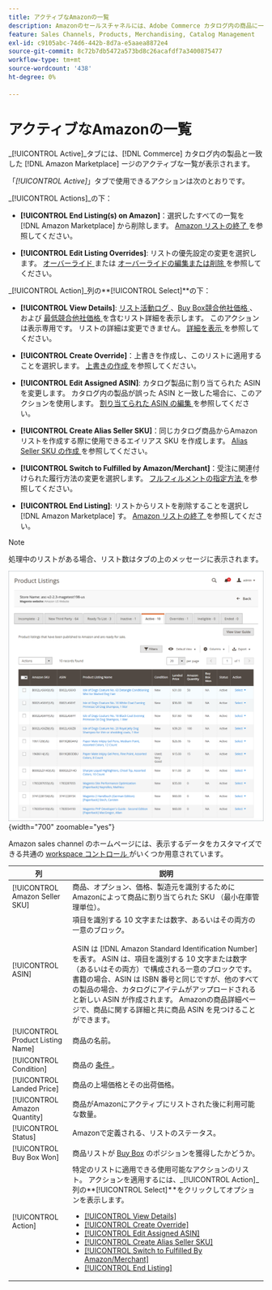 ```yaml
---
title: アクティブなAmazonの一覧
description: Amazonのセールスチャネルには、Adobe Commerce カタログ内の商品に一致したアクティブなAmazonのリストをモニタリングするための「アクティブ」タブが用意されています。
feature: Sales Channels, Products, Merchandising, Catalog Management
exl-id: c9105abc-74d6-442b-8d7a-e5aaea8872e4
source-git-commit: 8c72b7db5472a573bd8c26acafdf7a3400875477
workflow-type: tm+mt
source-wordcount: '438'
ht-degree: 0%

---
```


# アクティブなAmazonの一覧

_[!UICONTROL Active]_タブには、[!DNL Commerce] カタログ内の製品と一致した [!DNL Amazon Marketplace] ージのアクティブな一覧が表示されます。

「_[!UICONTROL Active]_」タブで使用できるアクションは次のとおりです。

_[!UICONTROL Actions]_の下：

- **[!UICONTROL End Listing(s) on Amazon]**：選択したすべての一覧を [!DNL Amazon Marketplace] から削除します。 [Amazon リストの終了 ](./end-listings-manually.md) を参照してください。

- **[!UICONTROL Edit Listing Overrides]**: リストの優先設定の変更を選択します。 [ オーバーライド ](./overrides.md) または [ オーバーライドの編集または削除 ](./creating-editing-overrides.md#edit-override-single-listing) を参照してください。

_[!UICONTROL Action]_列の&#x200B;**[!UICONTROL Select]**の下：

- **[!UICONTROL View Details]**: [ リスト活動ログ ](./product-listing-details.md#listing-activity-log)、[Buy Box競合他社価格 ](./product-listing-details.md#buy-box-competitor-pricing)、および [ 最低競合他社価格 ](./product-listing-details.md#lowest-competitor-pricing) を含むリスト詳細を表示します。 このアクションは表示専用です。 リストの詳細は変更できません。 [ 詳細を表示 ](./product-listing-details.md) を参照してください。

- **[!UICONTROL Create Override]**：上書きを作成し、このリストに適用することを選択します。 [ 上書きの作成 ](./creating-editing-overrides.md) を参照してください。

- **[!UICONTROL Edit Assigned ASIN]**: カタログ製品に割り当てられた ASIN を変更します。 カタログ内の製品が誤った ASIN と一致した場合に、このアクションを使用します。 [ 割り当てられた ASIN の編集 ](./edit-assigned-asin.md) を参照してください。

- **[!UICONTROL Create Alias Seller SKU]**：同じカタログ商品からAmazon リストを作成する際に使用できるエイリアス SKU を作成します。 [Alias Seller SKU の作成 ](./create-alias-seller-sku.md) を参照してください。

- **[!UICONTROL Switch to Fulfilled by Amazon/Merchant]**：受注に関連付けられた履行方法の変更を選択します。 [ フルフィルメントの指定方法 ](./fulfilled-by.md#configure-fulfilled-by-settings) を参照してください。

- **[!UICONTROL End Listing]**: リストからリストを削除することを選択し [!DNL Amazon Marketplace] す。 [Amazon リストの終了 ](./end-listings-manually.md) を参照してください。

>[!NOTE]
>
>処理中のリストがある場合、リスト数はタブの上のメッセージに表示されます。

![ アクティブな一覧 ](assets/amazon-active-listings.png){width="700" zoomable="yes"}

Amazon sales channel のホームページには、表示するデータをカスタマイズできる共通の [workspace コントロール ](./workspace-controls.md) がいくつか用意されています。

| 列 | 説明 |
|-----------------------------------|-------------------------------------------------------------------------------------------------------------------------------------------------------------------------------------------------------------------------------------------------------------------------------------------------------------------------------------------------------------------------------------------------------------------------------------------------------------------------------------------------------------------------------------------------------------------------------------------------------------------------------------------------------------------------------------|
| [!UICONTROL Amazon Seller SKU] | 商品、オプション、価格、製造元を識別するためにAmazonによって商品に割り当てられた SKU （最小在庫管理単位）。 |
| [!UICONTROL ASIN] | 項目を識別する 10 文字または数字、あるいはその両方の一意のブロック。 <br><br>ASIN は [!DNL Amazon Standard Identification Number] を表す。 ASIN は、項目を識別する 10 文字または数字（あるいはその両方）で構成される一意のブロックです。 書籍の場合、ASIN は ISBN 番号と同じですが、他のすべての製品の場合、カタログにアイテムがアップロードされると新しい ASIN が作成されます。 Amazonの商品詳細ページで、商品に関する詳細と共に商品 ASIN を見つけることができます。 |
| [!UICONTROL Product Listing Name] | 商品の名前。 |
| [!UICONTROL Condition] | 商品の [ 条件 ](./product-listing-condition.md)。 |
| [!UICONTROL Landed Price] | 商品の上場価格とその出荷価格。 |
| [!UICONTROL Amazon Quantity] | 商品がAmazonにアクティブにリストされた後に利用可能な数量。 |
| [!UICONTROL Status] | Amazonで定義される、リストのステータス。 |
| [!UICONTROL Buy Box Won] | 商品リストが [Buy Box](./buy-box-competitor-pricing.md) のポジションを獲得したかどうか。 |
| [!UICONTROL Action] | 特定のリストに適用できる使用可能なアクションのリスト。 アクションを適用するには、_[!UICONTROL Action]_列の&#x200B;**[!UICONTROL Select]**をクリックしてオプションを表示します。<ul><li>[[!UICONTROL View Details]](./product-listing-details.md)</li><li>[[!UICONTROL Create Override]](./creating-editing-overrides.md)</li><li>[[!UICONTROL Edit Assigned ASIN]](./edit-assigned-asin.md)</li><li>[[!UICONTROL Create Alias Seller SKU]](./create-alias-seller-sku.md#region-specific)</li><li>[[!UICONTROL Switch to Fulfilled By Amazon/Merchant]](./fulfilled-by.md#configure-fulfilled-by-settings)</li><li>[[!UICONTROL End Listing]](./end-listings-manually.md)</li></ul> |
